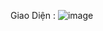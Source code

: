 Giao Diện :
![image](https://github.com/user-attachments/assets/80c1666a-9c96-482a-999f-bcb717f3f20f)

